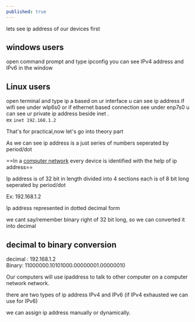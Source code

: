 ```yaml
---
published: true
---
```


lets see ip address of our devices first
## windows users
open command prompt and type ipconfig
you can see IPv4 address and IPv6 in the window
## Linux users 
open terminal and type ip a
based on ur interface u can see ip address if wifi see under wlp6s0 or if ethernet based connection see under enp7s0  u can see ur private ip address beside inet .<br>
ex `inet 192.168.1.2`

That's for practical,now let's go into theory part

As we can see ip address is a just series of numbers seperated by period/dot

==In a [computer network](https://r4ns3k.github.io/What-the-heck-is-computer-networks/) every device is identified with the help of ip address==

Ip address is of 32 bit in length divided into 4 sections each is of 8 bit long seperated by period/dot

Ex: 192.168.1.2

Ip address represented in dotted decimal form

we cant say/remember binary right of 32 bit long, so we can converted it into decimal

## decimal to binary conversion

decimal : 192.168.1.2 <br>
Binary:  11000000.10101000.00000001.00000010<br>

Our computers will use ipaddress to talk to other computer on a computer network network.

there are two types of ip address IPv4 and IPv6 (if IPv4 exhausted we can use for IPv6)


we can assign ip address manually or dynamically.



